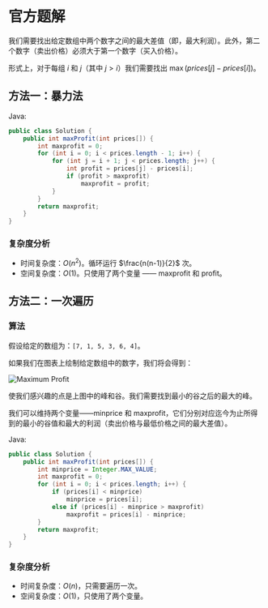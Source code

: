 # 官方题解

我们需要找出给定数组中两个数字之间的最大差值（即，最大利润）。此外，第二个数字（卖出价格）必须大于第一个数字（买入价格）。

形式上，对于每组 $i$ 和 $j$（其中 $j>i$）我们需要找出 $\max(prices[j] - prices[i])$。

## 方法一：暴力法

Java:

```java
public class Solution {
    public int maxProfit(int prices[]) {
        int maxprofit = 0;
        for (int i = 0; i < prices.length - 1; i++) {
            for (int j = i + 1; j < prices.length; j++) {
                int profit = prices[j] - prices[i];
                if (profit > maxprofit)
                    maxprofit = profit;
            }
        }
        return maxprofit;
    }
}
```

### 复杂度分析

* 时间复杂度：$O(n^2)$。循环运行 $\frac{n(n-1)}{2}$ 次。
* 空间复杂度：$O(1)$。只使用了两个变量 —— $\text{maxprofit}$ 和 $\text{profit}$。

## 方法二：一次遍历

### 算法

假设给定的数组为：`[7, 1, 5, 3, 6, 4]`。

如果我们在图表上绘制给定数组中的数字，我们将会得到：

![Maximum Profit](images/image1.png)

使我们感兴趣的点是上图中的峰和谷。我们需要找到最小的谷之后的最大的峰。

我们可以维持两个变量——minprice 和 maxprofit，它们分别对应迄今为止所得到的最小的谷值和最大的利润（卖出价格与最低价格之间的最大差值）。

Java:

```java
public class Solution {
    public int maxProfit(int prices[]) {
        int minprice = Integer.MAX_VALUE;
        int maxprofit = 0;
        for (int i = 0; i < prices.length; i++) {
            if (prices[i] < minprice)
                minprice = prices[i];
            else if (prices[i] - minprice > maxprofit)
                maxprofit = prices[i] - minprice;
        }
        return maxprofit;
    }
}
```

### 复杂度分析

* 时间复杂度：$O(n)$，只需要遍历一次。
* 空间复杂度：$O(1)$，只使用了两个变量。
